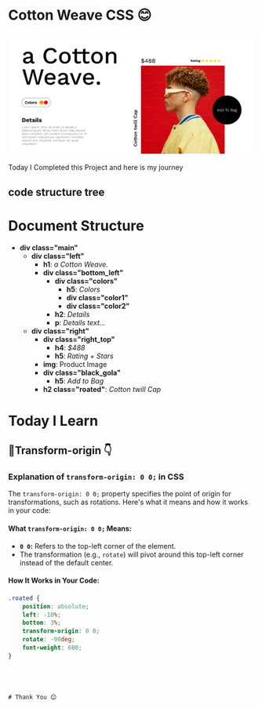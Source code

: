 
# Cotton Weave CSS 😊
![My Banner](https://github.com/akashm01github/Cotton_Weave_CSS/blob/main/CottenWeave/Screenshot%202025-01-02%20204150.png)

Today I Completed this Project and here is my journey

## code structure tree
# Document Structure

- **div class="main"**
  - **div class="left"**
    - **h1**: *a Cotton Weave.*
    - **div class="bottom_left"**
      - **div class="colors"**
        - **h5**: *Colors*
        - **div class="color1"**
        - **div class="color2"**
      - **h2**: *Details*
      - **p**: *Details text...*
  - **div class="right"**
    - **div class="right_top"**
      - **h4**: *$488*
      - **h5**: *Rating + Stars*
    - **img**: Product Image
    - **div class="black_gola"**
      - **h5**: *Add to Bag*
    - **h2 class="roated"**: *Cotton twill Cap*


# Today I Learn
## 📌Transform-origin 👇
### Explanation of `transform-origin: 0 0;` in CSS

The `transform-origin: 0 0;` property specifies the point of origin for transformations, such as rotations. Here's what it means and how it works in your code:

#### What `transform-origin: 0 0;` Means:
- **`0 0`:** Refers to the top-left corner of the element.
- The transformation (e.g., `rotate`) will pivot around this top-left corner instead of the default center.

#### How It Works in Your Code:
```css
.roated {
    position: absolute;
    left: -10%;
    bottom: 3%;
    transform-origin: 0 0;
    rotate: -90deg;
    font-weight: 600;
}




# Thank You 😊

